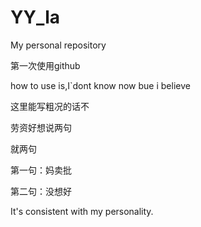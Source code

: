 # YY_la
My personal repository

第一次使用github

how to use is,I`dont know now
bue i believe 

这里能写粗况的话不

劳资好想说两句

就两句

第一句：妈卖批

第二句：没想好

It's consistent with my personality.
